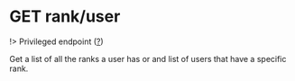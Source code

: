 # <span class="badge badge-light">GET</span> <span class="badge badge-light">rank/user</span>

!> Privileged endpoint ([?](privileged.md))

Get a list of all the ranks a user has or and list of users that have a specific rank.

